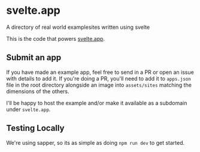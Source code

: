 # svelte.app

A directory of real world examplesites written using svelte

This is the code that powers [svelte.app](https://svelte.app).

## Submit an app

If you have made an example app, feel free to send in a PR or
open an issue with details to add it.
If you're doing a PR, you'll need to add it to `apps.json` file
in the root directory alongside an image into `assets/sites`
matching the dimensions of the others.

I'll be happy to host the example and/or make it available as a subdomain under `svelte.app`.

## Testing Locally

We're using sapper, so its as simple as doing `npm run dev` to get started.
